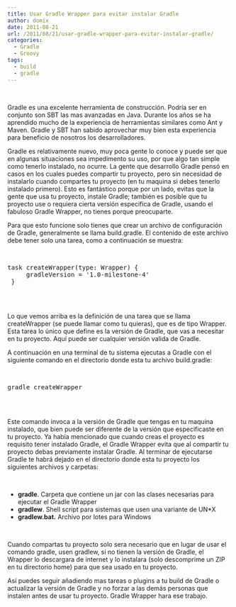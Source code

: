 ```yaml
---
title: Usar Gradle Wrapper para evitar instalar Gradle
author: domix
date: 2011-08-21
url: /2011/08/21/usar-gradle-wrapper-para-evitar-instalar-gradle/
categories:
  - Gradle
  - Groovy
tags:
  - build
  - gradle
---
```

&nbsp;

Gradle es una excelente herramienta de construcci&oacute;n. Podr&iacute;a ser en conjunto son SBT las mas avanzadas en Java. Durante los a&ntilde;os se ha aprendido mucho de la experiencia de herramientas similares como Ant y Maven. Gradle y SBT han sabido aprovechar muy bien esta experiencia para beneficio de nosotros los desarrolladores.

Gradle es relativamente nuevo, muy poca gente lo conoce y puede ser que en algunas situaciones sea impedimento su uso, por que algo tan simple como tenerlo instalado, no ocurre. La gente que desarrollo Gradle pens&oacute; en casos en los cuales puedes compartir tu proyecto, pero sin necesidad de instalarlo cuando compartes tu proyecto (en tu maquina si debes tenerlo instalado primero). Esto es fant&aacute;stico porque por un lado, evitas que la gente que usa tu proyecto, instale Gradle; tambi&eacute;n es posible que tu proyecto use o requiera cierta versi&oacute;n especifica de Gradle, usando el fabuloso Gradle Wrapper, no tienes porque preocuparte.

Para que esto funcione solo tienes que crear un archivo de configuraci&oacute;n de Gradle, generalmente se llama build.gradle. El contenido de este archivo debe tener solo una tarea, como a continuaci&oacute;n se muestra:

&nbsp;

<pre class='brush: groovy; ruler: true;'>task createWrapper(type: Wrapper) {
     gradleVersion = '1.0-milestone-4'
 }
 </pre>

&nbsp;

Lo que vemos arriba es la definici&oacute;n de una tarea que se llama createWrapper (se puede llamar como tu quieras), que es de tipo Wrapper. Esta tarea lo &uacute;nico que define es la versi&oacute;n de Gradle, que vas a necesitar en tu proyecto. Aqu&iacute; puede ser cualquier versi&oacute;n valida de Gradle.

A continuaci&oacute;n en una terminal de tu sistema ejecutas a Gradle con el siguiente comando en el directorio donde esta tu archivo build.gradle:

&nbsp;

<pre class='brush: groovy; ruler: true;'>gradle createWrapper
 </pre>

&nbsp;

Este comando invoca a la versi&oacute;n de Gradle que tengas en tu maquina instalado, que bien puede ser diferente de la versi&oacute;n que especificaste en tu proyecto. Ya hab&iacute;a mencionado que cuando creas el proyecto es requisito tener instalado Gradle, el Gradle Wrapper evita que al compartir tu proyecto debas previamente instalar Gradle. Al terminar de ejecutarse Gradle te habr&aacute; dejado en el directorio donde esta tu proyecto los siguientes archivos y carpetas:

&nbsp;

  * **gradle**. Carpeta que contiene un jar con las clases necesarias para ejecutar el Gradle Wrapper
  * **gradlew**. Shell script para sistemas que usen una variante de UN*X
  * **gradlew.bat.** Archivo por lotes para Windows

&nbsp;

Cuando compartas tu proyecto solo sera necesario que en lugar de usar el comando gradle, usen gradlew, si no tienen la versi&oacute;n de Gradle, el Wrapper lo descargara de internet y lo instalara (solo descomprime un ZIP en tu directorio home) para que sea usado en tu proyecto.

As&iacute; puedes seguir a&ntilde;adiendo mas tareas o plugins a tu build de Gradle o actualizar la versi&oacute;n de Gradle y no forzar a las dem&aacute;s personas que instalen antes de usar tu proyecto. Gradle Wrapper hara ese trabajo.

&nbsp;